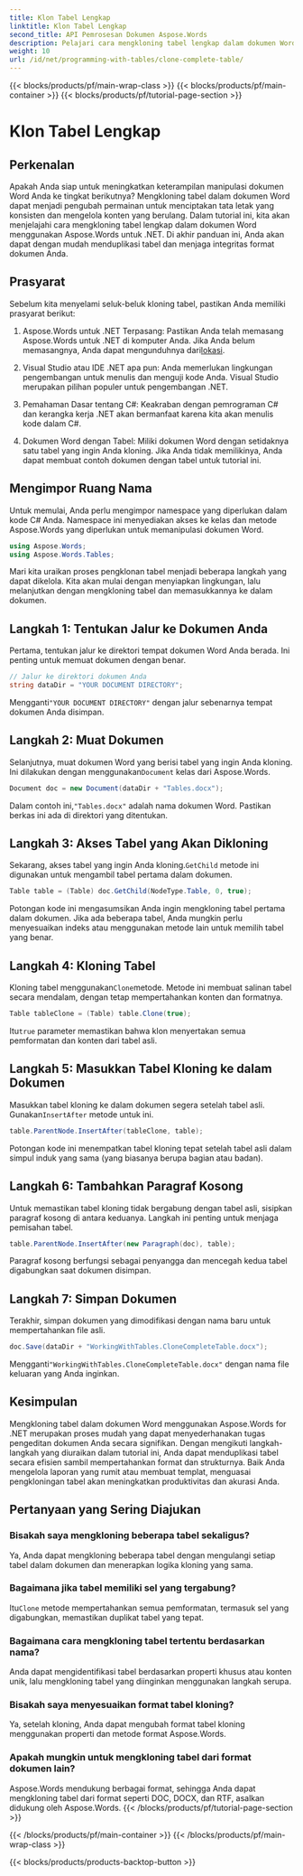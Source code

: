 ```yaml
---
title: Klon Tabel Lengkap
linktitle: Klon Tabel Lengkap
second_title: API Pemrosesan Dokumen Aspose.Words
description: Pelajari cara mengkloning tabel lengkap dalam dokumen Word menggunakan Aspose.Words untuk .NET dengan tutorial langkah demi langkah terperinci ini.
weight: 10
url: /id/net/programming-with-tables/clone-complete-table/
---
```


{{< blocks/products/pf/main-wrap-class >}}
{{< blocks/products/pf/main-container >}}
{{< blocks/products/pf/tutorial-page-section >}}

# Klon Tabel Lengkap

## Perkenalan

Apakah Anda siap untuk meningkatkan keterampilan manipulasi dokumen Word Anda ke tingkat berikutnya? Mengkloning tabel dalam dokumen Word dapat menjadi pengubah permainan untuk menciptakan tata letak yang konsisten dan mengelola konten yang berulang. Dalam tutorial ini, kita akan menjelajahi cara mengkloning tabel lengkap dalam dokumen Word menggunakan Aspose.Words untuk .NET. Di akhir panduan ini, Anda akan dapat dengan mudah menduplikasi tabel dan menjaga integritas format dokumen Anda.

## Prasyarat

Sebelum kita menyelami seluk-beluk kloning tabel, pastikan Anda memiliki prasyarat berikut:

1. Aspose.Words untuk .NET Terpasang: Pastikan Anda telah memasang Aspose.Words untuk .NET di komputer Anda. Jika Anda belum memasangnya, Anda dapat mengunduhnya dari[lokasi](https://releases.aspose.com/words/net/).

2. Visual Studio atau IDE .NET apa pun: Anda memerlukan lingkungan pengembangan untuk menulis dan menguji kode Anda. Visual Studio merupakan pilihan populer untuk pengembangan .NET.

3. Pemahaman Dasar tentang C#: Keakraban dengan pemrograman C# dan kerangka kerja .NET akan bermanfaat karena kita akan menulis kode dalam C#.

4. Dokumen Word dengan Tabel: Miliki dokumen Word dengan setidaknya satu tabel yang ingin Anda kloning. Jika Anda tidak memilikinya, Anda dapat membuat contoh dokumen dengan tabel untuk tutorial ini.

## Mengimpor Ruang Nama

Untuk memulai, Anda perlu mengimpor namespace yang diperlukan dalam kode C# Anda. Namespace ini menyediakan akses ke kelas dan metode Aspose.Words yang diperlukan untuk memanipulasi dokumen Word.

```csharp
using Aspose.Words;
using Aspose.Words.Tables;
```

Mari kita uraikan proses pengklonan tabel menjadi beberapa langkah yang dapat dikelola. Kita akan mulai dengan menyiapkan lingkungan, lalu melanjutkan dengan mengkloning tabel dan memasukkannya ke dalam dokumen.

## Langkah 1: Tentukan Jalur ke Dokumen Anda

Pertama, tentukan jalur ke direktori tempat dokumen Word Anda berada. Ini penting untuk memuat dokumen dengan benar.

```csharp
// Jalur ke direktori dokumen Anda
string dataDir = "YOUR DOCUMENT DIRECTORY";
```

 Mengganti`"YOUR DOCUMENT DIRECTORY"` dengan jalur sebenarnya tempat dokumen Anda disimpan.

## Langkah 2: Muat Dokumen

 Selanjutnya, muat dokumen Word yang berisi tabel yang ingin Anda kloning. Ini dilakukan dengan menggunakan`Document` kelas dari Aspose.Words.

```csharp
Document doc = new Document(dataDir + "Tables.docx");
```

 Dalam contoh ini,`"Tables.docx"` adalah nama dokumen Word. Pastikan berkas ini ada di direktori yang ditentukan.

## Langkah 3: Akses Tabel yang Akan Dikloning

 Sekarang, akses tabel yang ingin Anda kloning.`GetChild` metode ini digunakan untuk mengambil tabel pertama dalam dokumen.

```csharp
Table table = (Table) doc.GetChild(NodeType.Table, 0, true);
```

Potongan kode ini mengasumsikan Anda ingin mengkloning tabel pertama dalam dokumen. Jika ada beberapa tabel, Anda mungkin perlu menyesuaikan indeks atau menggunakan metode lain untuk memilih tabel yang benar.

## Langkah 4: Kloning Tabel

 Kloning tabel menggunakan`Clone`metode. Metode ini membuat salinan tabel secara mendalam, dengan tetap mempertahankan konten dan formatnya.

```csharp
Table tableClone = (Table) table.Clone(true);
```

 Itu`true` parameter memastikan bahwa klon menyertakan semua pemformatan dan konten dari tabel asli.

## Langkah 5: Masukkan Tabel Kloning ke dalam Dokumen

 Masukkan tabel kloning ke dalam dokumen segera setelah tabel asli. Gunakan`InsertAfter` metode untuk ini.

```csharp
table.ParentNode.InsertAfter(tableClone, table);
```

Potongan kode ini menempatkan tabel kloning tepat setelah tabel asli dalam simpul induk yang sama (yang biasanya berupa bagian atau badan).

## Langkah 6: Tambahkan Paragraf Kosong

Untuk memastikan tabel kloning tidak bergabung dengan tabel asli, sisipkan paragraf kosong di antara keduanya. Langkah ini penting untuk menjaga pemisahan tabel.

```csharp
table.ParentNode.InsertAfter(new Paragraph(doc), table);
```

Paragraf kosong berfungsi sebagai penyangga dan mencegah kedua tabel digabungkan saat dokumen disimpan.

## Langkah 7: Simpan Dokumen

Terakhir, simpan dokumen yang dimodifikasi dengan nama baru untuk mempertahankan file asli.

```csharp
doc.Save(dataDir + "WorkingWithTables.CloneCompleteTable.docx");
```

 Mengganti`"WorkingWithTables.CloneCompleteTable.docx"` dengan nama file keluaran yang Anda inginkan.

## Kesimpulan

Mengkloning tabel dalam dokumen Word menggunakan Aspose.Words for .NET merupakan proses mudah yang dapat menyederhanakan tugas pengeditan dokumen Anda secara signifikan. Dengan mengikuti langkah-langkah yang diuraikan dalam tutorial ini, Anda dapat menduplikasi tabel secara efisien sambil mempertahankan format dan strukturnya. Baik Anda mengelola laporan yang rumit atau membuat templat, menguasai pengkloningan tabel akan meningkatkan produktivitas dan akurasi Anda.

## Pertanyaan yang Sering Diajukan

### Bisakah saya mengkloning beberapa tabel sekaligus?
Ya, Anda dapat mengkloning beberapa tabel dengan mengulangi setiap tabel dalam dokumen dan menerapkan logika kloning yang sama.

### Bagaimana jika tabel memiliki sel yang tergabung?
 Itu`Clone` metode mempertahankan semua pemformatan, termasuk sel yang digabungkan, memastikan duplikat tabel yang tepat.

### Bagaimana cara mengkloning tabel tertentu berdasarkan nama?
Anda dapat mengidentifikasi tabel berdasarkan properti khusus atau konten unik, lalu mengkloning tabel yang diinginkan menggunakan langkah serupa.

### Bisakah saya menyesuaikan format tabel kloning?
Ya, setelah kloning, Anda dapat mengubah format tabel kloning menggunakan properti dan metode format Aspose.Words.

### Apakah mungkin untuk mengkloning tabel dari format dokumen lain?
Aspose.Words mendukung berbagai format, sehingga Anda dapat mengkloning tabel dari format seperti DOC, DOCX, dan RTF, asalkan didukung oleh Aspose.Words.
{{< /blocks/products/pf/tutorial-page-section >}}

{{< /blocks/products/pf/main-container >}}
{{< /blocks/products/pf/main-wrap-class >}}

{{< blocks/products/products-backtop-button >}}
